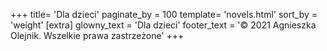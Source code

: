 +++
title= 'Dla dzieci'
paginate_by = 100
template= 'novels.html'
sort_by = 'weight'
[extra]
glowny_text = 'Dla dzieci'
footer_text = '© 2021 Agnieszka Olejnik. Wszelkie prawa zastrzeżone'
+++
